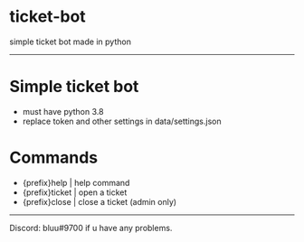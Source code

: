 # ticket-bot
simple ticket bot made in python


___

# Simple ticket bot
  - must have python 3.8
  - replace token and other settings in data/settings.json

# Commands
  - {prefix}help | help command
  - {prefix}ticket | open a ticket
  - {prefix}close | close a ticket (admin only)
___
Discord: bluu#9700 if u have any problems.
